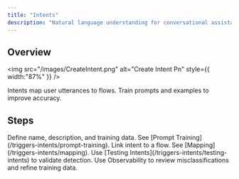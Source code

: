 ```yaml
---
title: "Intents"
description: "Natural language understanding for conversational assistants."
---
```


## Overview

<img
  src="/images/CreateIntent.png"
  alt="Create Intent Pn"
  style={{ width:"87%" }}
/>

Intents map user utterances to flows. Train prompts and examples to improve accuracy.

## Steps

<Steps>
  <Step title="Create intent">
    Define name, description, and training data. See [Prompt Training](/triggers-intents/prompt-training).
  </Step>
  <Step title="Map to flow">
    Link intent to a flow. See [Mapping](/triggers-intents/mapping).
  </Step>
  <Step title="Test">
    Use [Testing Intents](/triggers-intents/testing-intents) to validate detection.
  </Step>
</Steps>

<Tip>
  Use Observability to review misclassifications and refine training data.
</Tip>